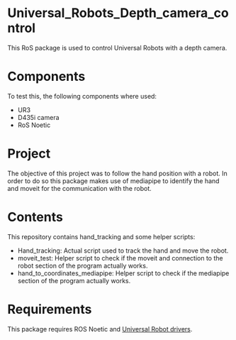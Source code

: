 # Universal_Robots_Depth_camera_control

This RoS package is used to control Universal Robots with a depth camera.

# Components

To test this, the following components where used:

- UR3
- D435i camera
- RoS Noetic

# Project

The objective of this project was to follow the hand position with a robot.
In order to do so this package makes use of mediapipe to identify the hand and moveit for the communication with the robot.

# Contents
This repository contains hand_tracking and some helper scripts:
- Hand_tracking: Actual script used to track the hand and move the robot.
- moveit_test: Helper script to check if the moveit and connection to the robot section of the program actually works.
- hand_to_coordinates_mediapipe: Helper script to check if the mediapipe section of the program actually works.

# Requirements

This package requires ROS Noetic and [Universal Robot drivers](https://github.com/UniversalRobots/Universal_Robots_ROS_Driver/tree/master).
